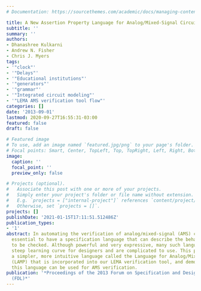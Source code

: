 ```yaml
---
# Documentation: https://sourcethemes.com/academic/docs/managing-content/

title: A New Assertion Property Language for Analog/Mixed-Signal Circuits
subtitle: ''
summary: ''
authors:
- Dhanashree Kulkarni
- Andrew N. Fisher
- Chris J. Myers
tags:
- '"clock"'
- '"Delays"'
- '"Educational institutions"'
- '"generators"'
- '"grammar"'
- '"Integrated circuit modeling"'
- '"LEMA AMS verification tool flow"'
categories: []
date: '2013-09-01'
lastmod: 2020-09-27T16:55:31-03:00
featured: false
draft: false

# Featured image
# To use, add an image named `featured.jpg/png` to your page's folder.
# Focal points: Smart, Center, TopLeft, Top, TopRight, Left, Right, BottomLeft, Bottom, BottomRight.
image:
  caption: ''
  focal_point: ''
  preview_only: false

# Projects (optional).
#   Associate this post with one or more of your projects.
#   Simply enter your project's folder or file name without extension.
#   E.g. `projects = ["internal-project"]` references `content/project/deep-learning/index.md`.
#   Otherwise, set `projects = []`.
projects: []
publishDate: '2021-01-15T17:11:51.512486Z'
publication_types:
- '1'
abstract: In automating the verification of analog/mixed-signal (AMS) circuits, it
  essential to have a specification language that can describe the behavior that needs
  to be checked. Although powerful and very expressive, many such languages have a
  steep learning curve for designers and are complicated to use. This paper describes
  a simpler, more intuitive language called the Language for Analog/Mixed-Signal Properties
  (LAMP) that is incorporated into our LEMA verification tool, and demonstrates how
  this language can be used for AMS verification.
publication: '*Proceedings of the 2013 Forum on Specification and Design Languages
  (FDL)*'
---
```

